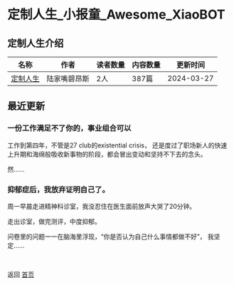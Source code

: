# 定制人生_小报童_Awesome_XiaoBOT

## 定制人生介绍
>   
  


|名称|作者|读者数量|内容数量|更新时间|
|---|---|---|---|---|
|[定制人生](https://xiaobot.net/p/Architect_Life?refer=0b133df9-27dc-423b-8101-639049001c13)|陆家嘴碧昂斯|2人|387篇|2024-03-27|

## 最近更新
### 一份工作满足不了你的，事业组合可以

工作到第四年，不管是27 club的existential crisis，
还是度过了职场新人的快速上升期和海绵般吸收新事物的阶段，都会冒出变动和坚持不下去的念头。

然......

### 抑郁症后，我放弃证明自己了。

周一早晨走进精神科诊室，我没忍住在医生面前放声大哭了20分钟。

走出诊室，做完测评，中度抑郁。

问卷里的问题一一在脑海里浮现，“你是否认为自己什么事情都做不好”， 我坚定......


<a href="https://github.com/Reno9527/awesome-xiaobot" style="color: white; text-decoration: none;">awesome-xiaobot</a>

返回 [首页](../README.md)
